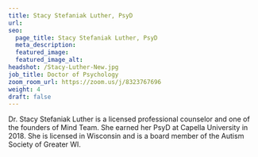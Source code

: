 ```yaml
---
title: Stacy Stefaniak Luther, PsyD
url: 
seo:
  page_title: Stacy Stefaniak Luther, PsyD
  meta_description: 
  featured_image: 
  featured_image_alt: 
headshot: /Stacy-Luther-New.jpg
job_title: Doctor of Psychology
zoom_room_url: https://zoom.us/j/8323767696
weight: 4
draft: false
---
```


Dr. Stacy Stefaniak Luther is a licensed professional counselor and one of the founders of Mind Team. She earned her PsyD at Capella University in 2018. She is licensed in Wisconsin and is a board member of the Autism Society of Greater WI.